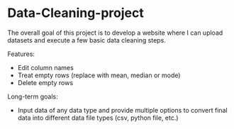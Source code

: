 # Data-Cleaning-project

The overall goal of this project is to develop a website where I can upload datasets and execute a few basic data cleaning steps. 

Features:
- Edit column names
- Treat empty rows (replace with mean, median or mode)
- Delete empty rows

Long-term goals:
- Input data of any data type and provide multiple options to convert final data into different data file types (csv, python file, etc.)
